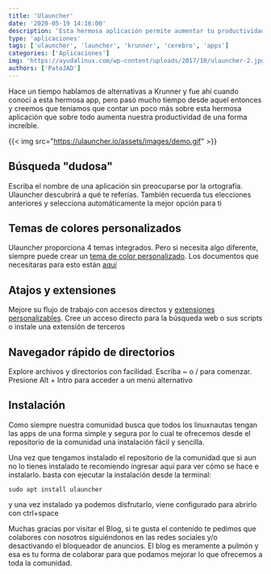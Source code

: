 ```yaml
---
title: 'Ulauncher'
date: '2020-05-19 14:16:00'
description: 'Esta hermosa aplicación permite aumentar tu productividad de una forma increible y ademas es muy cómoda.'
type: 'aplicaciones'
tags: ['ulauncher', 'launcher', 'krunner', 'cerebro', 'apps']
categories: ['Aplicaciones']
img: 'https://ayudalinux.com/wp-content/uploads/2017/10/ulauncher-2.jpg'
authors: ['PatoJAD']
---
```


Hace un tiempo hablamos de alternativas a Krunner y fue ahí cuando conocí a esta hermosa app, pero pasó mucho tiempo desde aquel entonces y creemos que teniamos que contar un poco más sobre esta hermosa aplicación que sobre todo aumenta nuestra productividad de una forma increíble.

{{< img src="https://ulauncher.io/assets/images/demo.gif" >}}

## Búsqueda "dudosa"

Escriba el nombre de una aplicación sin preocuparse por la ortografía. Ulauncher descubrirá a qué te referías. También recuerda tus elecciones anteriores y selecciona automáticamente la mejor opción para ti

## Temas de colores personalizados

Ulauncher proporciona 4 temas integrados. Pero si necesita algo diferente, siempre puede crear un [tema de color personalizado](https://gist.github.com/gornostal/02a232e6e560da7946c053555ced6cce). Los documentos que necesitaras para esto están [aquí](https://docs.ulauncher.io/en/latest/themes/themes.html)

## Atajos y extensiones

Mejore su flujo de trabajo con accesos directos y [extensiones personalizables](https://ext.ulauncher.io/). Cree un acceso directo para la búsqueda web o sus scripts o instale una extensión de terceros

## Navegador rápido de directorios

Explore archivos y directorios con facilidad. Escriba ~ o / para comenzar. Presione Alt + Intro para acceder a un menú alternativo

## Instalación

Como siempre nuestra comunidad busca que todos los linuxnautas tengan las apps de una forma simple y segura por lo cual te ofrecemos desde el repositorio de la comunidad una instalación fácil y sencilla.

Una vez que tengamos instalado el repositorio de la comunidad que si aun no lo tienes instalado te recomiendo ingresar aquí para ver cómo se hace e instalarlo. basta con ejecutar la instalación desde la terminal:

    sudo apt install ulauncher

y una vez instalado ya podemos disfrutarlo, viene configurado para abrirlo con ctrl+space

Muchas gracias por visitar el Blog, si te gusta el contenido te pedimos que colabores con nosotros siguiéndonos en las redes sociales y/o desactivando el bloqueador de anuncios. El blog es meramente a pulmón y esa es tu forma de colaborar para que podamos mejorar lo que ofrecemos a toda la comunidad.
